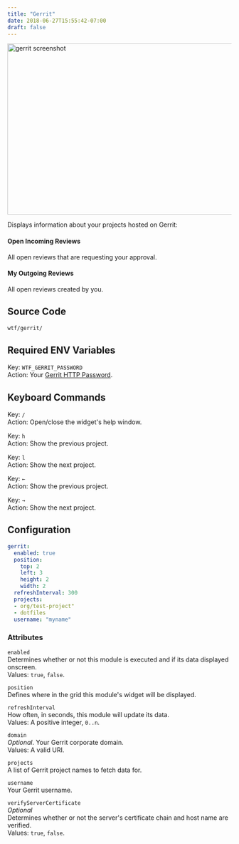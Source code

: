 ```yaml
---
title: "Gerrit"
date: 2018-06-27T15:55:42-07:00
draft: false
---
```


<img src="/imgs/modules/gerrit.png" width="640" height="384" alt="gerrit screenshot" />

Displays information about your projects hosted on Gerrit:

#### Open Incoming Reviews

All open reviews that are requesting your approval.

#### My Outgoing Reviews

All open reviews created by you.

## Source Code

```bash
wtf/gerrit/
```

## Required ENV Variables

<span class="caption">Key:</span> `WTF_GERRIT_PASSWORD` <br />
<span class="caption">Action:</span> Your <a href="https://gerrit-review.googlesource.com/Documentation/user-upload.html#http">Gerrit HTTP Password</a>.

## Keyboard Commands

<span class="caption">Key:</span> `/` <br />
<span class="caption">Action:</span> Open/close the widget's help window.

<span class="caption">Key:</span> `h` <br />
<span class="caption">Action:</span> Show the previous project.

<span class="caption">Key:</span> `l` <br />
<span class="caption">Action:</span> Show the next project.

<span class="caption">Key:</span> `←` <br />
<span class="caption">Action:</span> Show the previous project.

<span class="caption">Key:</span> `→` <br />
<span class="caption">Action:</span> Show the next project.

## Configuration

```yaml
gerrit:
  enabled: true
  position:
    top: 2
    left: 3
    height: 2
    width: 2
  refreshInterval: 300
  projects:
  - org/test-project"
  - dotfiles
  username: "myname"
```

### Attributes

`enabled` <br />
Determines whether or not this module is executed and if its data displayed onscreen. <br />
Values: `true`, `false`.

`position` <br />
Defines where in the grid this module's widget will be displayed. <br />

`refreshInterval` <br />
How often, in seconds, this module will update its data. <br />
Values: A positive integer, `0..n`.

`domain` <br />
_Optional_. Your Gerrit corporate domain. <br />
Values: A valid URI.

`projects` <br />
A list of Gerrit project names to fetch data for. <br />

`username` <br />
Your Gerrit username. <br />

`verifyServerCertificate` <br />
_Optional_ <br />
Determines whether or not the server's certificate chain and host name are verified. <br />
Values: `true`, `false`.
